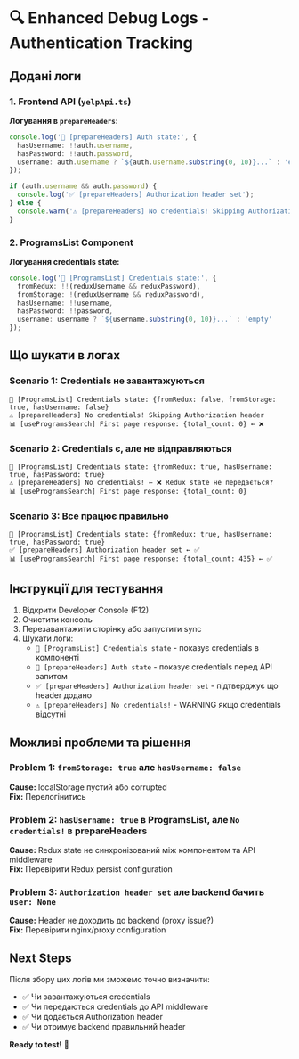 # 🔍 Enhanced Debug Logs - Authentication Tracking

## Додані логи

### 1. Frontend API (`yelpApi.ts`)

**Логування в `prepareHeaders`:**
```typescript
console.log('🔐 [prepareHeaders] Auth state:', {
  hasUsername: !!auth.username,
  hasPassword: !!auth.password,
  username: auth.username ? `${auth.username.substring(0, 10)}...` : 'empty',
});

if (auth.username && auth.password) {
  console.log('✅ [prepareHeaders] Authorization header set');
} else {
  console.warn('⚠️ [prepareHeaders] No credentials! Skipping Authorization header');
}
```

### 2. ProgramsList Component

**Логування credentials state:**
```typescript
console.log('🔐 [ProgramsList] Credentials state:', {
  fromRedux: !!(reduxUsername && reduxPassword),
  fromStorage: !(reduxUsername && reduxPassword),
  hasUsername: !!username,
  hasPassword: !!password,
  username: username ? `${username.substring(0, 10)}...` : 'empty'
});
```

## Що шукати в логах

### Scenario 1: Credentials не завантажуються
```
🔐 [ProgramsList] Credentials state: {fromRedux: false, fromStorage: true, hasUsername: false}
⚠️ [prepareHeaders] No credentials! Skipping Authorization header
📊 [useProgramsSearch] First page response: {total_count: 0} ← ❌
```

### Scenario 2: Credentials є, але не відправляються
```
🔐 [ProgramsList] Credentials state: {fromRedux: true, hasUsername: true, hasPassword: true}
⚠️ [prepareHeaders] No credentials! ← ❌ Redux state не передається?
📊 [useProgramsSearch] First page response: {total_count: 0}
```

### Scenario 3: Все працює правильно
```
🔐 [ProgramsList] Credentials state: {fromRedux: true, hasUsername: true, hasPassword: true}
✅ [prepareHeaders] Authorization header set ← ✅
📊 [useProgramsSearch] First page response: {total_count: 435} ← ✅
```

## Інструкції для тестування

1. Відкрити Developer Console (F12)
2. Очистити консоль
3. Перезавантажити сторінку або запустити sync
4. Шукати логи:
   - `🔐 [ProgramsList] Credentials state` - показує credentials в компоненті
   - `🔐 [prepareHeaders] Auth state` - показує credentials перед API запитом
   - `✅ [prepareHeaders] Authorization header set` - підтверджує що header додано
   - `⚠️ [prepareHeaders] No credentials!` - WARNING якщо credentials відсутні

## Можливі проблеми та рішення

### Problem 1: `fromStorage: true` але `hasUsername: false`
**Cause:** localStorage пустий або corrupted  
**Fix:** Перелогінитись

### Problem 2: `hasUsername: true` в ProgramsList, але `No credentials!` в prepareHeaders
**Cause:** Redux state не синхронізований між компонентом та API middleware  
**Fix:** Перевірити Redux persist configuration

### Problem 3: `Authorization header set` але backend бачить `user: None`
**Cause:** Header не доходить до backend (proxy issue?)  
**Fix:** Перевірити nginx/proxy configuration

## Next Steps

Після збору цих логів ми зможемо точно визначити:
- ✅ Чи завантажуються credentials
- ✅ Чи передаються credentials до API middleware
- ✅ Чи додається Authorization header
- ✅ Чи отримує backend правильний header

**Ready to test!** 🚀

